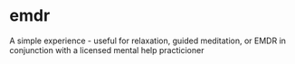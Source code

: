 # emdr
A simple experience - useful for relaxation, guided meditation, or EMDR in conjunction with a licensed mental help practicioner
